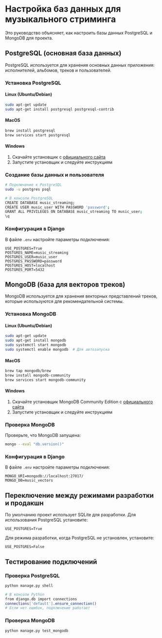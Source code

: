 # Настройка баз данных для музыкального стриминга

Это руководство объясняет, как настроить базы данных PostgreSQL и MongoDB для проекта.

## PostgreSQL (основная база данных)

PostgreSQL используется для хранения основных данных приложения: исполнителей, альбомов, треков и пользователей.

### Установка PostgreSQL

#### Linux (Ubuntu/Debian)
```bash
sudo apt-get update
sudo apt-get install postgresql postgresql-contrib
```

#### MacOS
```bash
brew install postgresql
brew services start postgresql
```

#### Windows
1. Скачайте установщик с [официального сайта](https://www.postgresql.org/download/windows/)
2. Запустите установщик и следуйте инструкциям

### Создание базы данных и пользователя

```bash
# Подключение к PostgreSQL
sudo -u postgres psql

# В консоли PostgreSQL
CREATE DATABASE music_streaming;
CREATE USER music_user WITH PASSWORD 'password';
GRANT ALL PRIVILEGES ON DATABASE music_streaming TO music_user;
\q
```

### Конфигурация в Django

В файле `.env` настройте параметры подключения:
```
USE_POSTGRES=True
POSTGRES_NAME=music_streaming
POSTGRES_USER=music_user
POSTGRES_PASSWORD=password
POSTGRES_HOST=localhost
POSTGRES_PORT=5432
```

## MongoDB (база для векторов треков)

MongoDB используется для хранения векторных представлений треков, которые используются для рекомендательной системы.

### Установка MongoDB

#### Linux (Ubuntu/Debian)
```bash
sudo apt-get update
sudo apt-get install mongodb
sudo systemctl start mongodb
sudo systemctl enable mongodb  # Для автозапуска
```

#### MacOS
```bash
brew tap mongodb/brew
brew install mongodb-community
brew services start mongodb-community
```

#### Windows
1. Скачайте установщик MongoDB Community Edition с [официального сайта](https://www.mongodb.com/try/download/community)
2. Запустите установщик и следуйте инструкциям

### Проверка MongoDB

Проверьте, что MongoDB запущена:
```bash
mongo --eval "db.version()"
```

### Конфигурация в Django

В файле `.env` настройте параметры подключения:
```
MONGO_URI=mongodb://localhost:27017/
MONGO_DB=music_vectors
```

## Переключение между режимами разработки и продакшн

По умолчанию проект использует SQLite для разработки. Для использования PostgreSQL установите:
```
USE_POSTGRES=True
```

Для режима разработки, когда PostgreSQL не установлен, установите:
```
USE_POSTGRES=False
```

## Тестирование подключений

### Проверка PostgreSQL
```bash
python manage.py shell

# В консоли Python
from django.db import connections
connections['default'].ensure_connection()
# Если нет ошибок, подключение работает
```

### Проверка MongoDB
```bash
python manage.py test_mongodb
``` 